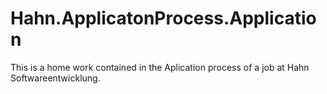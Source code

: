 # Hahn.ApplicatonProcess.Application
This is a home work contained in the Aplication process of a job at Hahn Softwareentwicklung.
